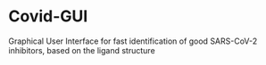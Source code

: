 # Covid-GUI
Graphical User Interface for fast identification of good SARS-CoV-2 inhibitors, based on the ligand structure
